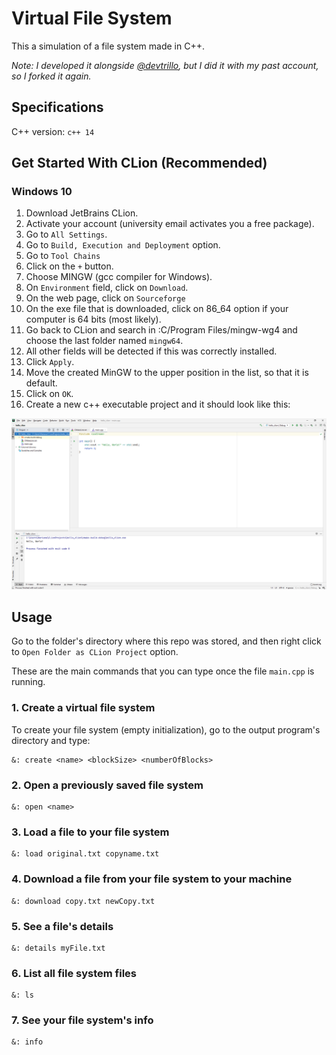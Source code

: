 # Virtual File System

This a simulation of a file system made in C++. <br />

*Note: I developed it alongside [@devtrillo](https://github.com/devtrillo), but I did it with my past account, so I forked it again.*

## Specifications

C++ version: `c++ 14`

## Get Started With CLion (Recommended)

### Windows 10

1. Download JetBrains CLion.
2. Activate your account (university email activates you a free package).
3. Go to `All Settings`.
4. Go to `Build, Execution and Deployment` option.
5. Go to `Tool Chains`
6. Click on the `+` button.
7. Choose MINGW (gcc compiler for Windows).
8. On `Environment` field, click on `Download`.
9. On the web page, click on `Sourceforge`
10. On the exe file that is downloaded, click on 86_64 option if your computer is 64 bits (most likely).
11. Go back to CLion and search in :C/Program Files/mingw-wg4 and choose the last folder named `mingw64`.
12. All other fields will be detected if this was correctly installed.
13. Click `Apply`.
14. Move the created MinGW to the upper position in the list, so that it is default.
15. Click on `OK`.
16. Create a new c++ executable project and it should look like this: <br />

![alt text](https://github.com/the-other-mariana/file-system/blob/master/example-clion.png)<br/>

## Usage

Go to the folder's directory where this repo was stored, and then right click to `Open Folder as CLion Project` option. <br />

These are the main commands that you can type once the file `main.cpp` is running. <br />

### 1. Create a virtual file system

To create your file system (empty initialization), go to the output program's directory and type: <br />

```
&: create <name> <blockSize> <numberOfBlocks>
```

### 2. Open a previously saved file system

```
&: open <name>
```

### 3. Load a file to your file system

```
&: load original.txt copyname.txt
```

### 4. Download a file from your file system to your machine

```
&: download copy.txt newCopy.txt
```

### 5. See a file's details

```
&: details myFile.txt
```

### 6. List all file system files

```
&: ls
```

### 7. See your file system's info

```
&: info
```
